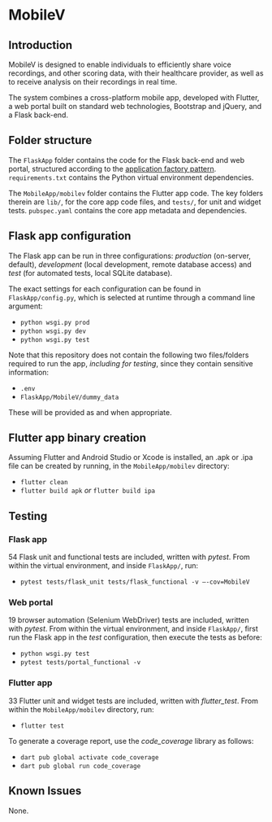 # MobileV

## Introduction
MobileV is designed to enable individuals to efficiently share voice recordings, and other scoring data, with their healthcare provider, as well as to receive analysis on their recordings in real time. 

The system combines a cross-platform mobile app, developed with Flutter, a web portal built on standard web technologies, Bootstrap and jQuery, and a Flask back-end.

## Folder structure
The ```FlaskApp``` folder contains the code for the Flask back-end and web portal, structured according to the [application factory pattern](https://flask.palletsprojects.com/en/2.0.x/patterns/appfactories/). ```requirements.txt``` contains the Python virtual environment dependencies. 

The ```MobileApp/mobilev``` folder contains the Flutter app code. The key folders therein are ```lib/```, for the core app code files, and ```tests/```, for unit and widget tests. ```pubspec.yaml``` contains the core app metadata and dependencies. 

## Flask app configuration
The Flask app can be run in three configurations: *production* (on-server, default), *development* (local development, remote database access) and *test* (for automated tests, local SQLite database).

The exact settings for each configuration can be found in ```FlaskApp/config.py```, which is selected at runtime through a command line argument:

- ```python wsgi.py prod```
- ```python wsgi.py dev```
- ```python wsgi.py test```

Note that this repository does not contain the following two files/folders required to run the app, *including for testing*, since they contain sensitive information:

- ```.env```
- ```FlaskApp/MobileV/dummy_data```

These will be provided as and when appropriate. 

## Flutter app binary creation
Assuming Flutter and Android Studio or Xcode is installed, an .apk or .ipa file can be created by running, in the ```MobileApp/mobilev``` directory:

- ```flutter clean```
- ```flutter build apk``` *or* ```flutter build ipa```

## Testing

### Flask app
54 Flask unit and functional tests are included, written with *pytest*. From within the virtual environment, and inside ```FlaskApp/```, run:

- ```pytest tests/flask_unit tests/flask_functional -v –-cov=MobileV```

### Web portal
19 browser automation (Selenium WebDriver) tests are included, written with *pytest*. From within the virtual environment, and inside ```FlaskApp/```, first run the Flask app in the *test* configuration, then execute the tests as before:

- ```python wsgi.py test```
- ```pytest tests/portal_functional -v```

### Flutter app
33 Flutter unit and widget tests are included, written with *flutter_test*. From within the ```MobileApp/mobilev``` directory, run:

- ```flutter test```

To generate a coverage report, use the *code_coverage* library as follows:

- ```dart pub global activate code_coverage```
- ```dart pub global run code_coverage```

## Known Issues
None.